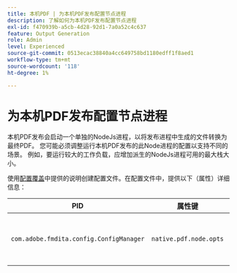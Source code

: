```yaml
---
title: 本机PDF | 为本机PDF发布配置节点进程
description: 了解如何为本机PDF发布配置节点进程
exl-id: f470939b-a5cb-4d28-92d1-7a0a52c4c637
feature: Output Generation
role: Admin
level: Experienced
source-git-commit: 0513ecac38840a4cc649758bd1180edff1f8aed1
workflow-type: tm+mt
source-wordcount: '118'
ht-degree: 1%

---
```


# 为本机PDF发布配置节点进程

本机PDF发布会启动一个单独的NodeJs进程，以将发布进程中生成的文件转换为最终PDF。 您可能必须调整运行本机PDF发布的此Node进程的配置以支持不同的场景。 例如，要运行较大的工作负载，应增加派生的NodeJs进程可用的最大栈大小。

使用[配置覆盖](../cs-install-guide/download-install-additional-config-override.md)中提供的说明创建配置文件。在配置文件中，提供以下（属性）详细信息：

| PID | 属性键 | 属性值 |
|---|---|---|
| `com.adobe.fmdita.config.ConfigManager` | `native.pdf.node.opts` | 用于设置任何标准`NODE_OPTIONS`的字符串值。<BR>默认值：“” |
